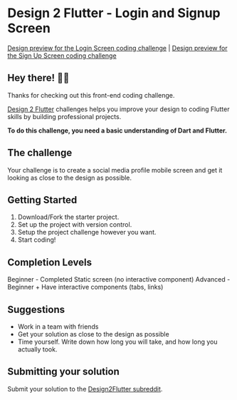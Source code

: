 # Design 2 Flutter - Login and Signup Screen

[Design preview for the Login Screen coding challenge](./assets/images/log_in.png) | [Design preview for the Sign Up Screen coding challenge](./assets/images/sign_up.png)

## Hey there! 👋😁

Thanks for checking out this front-end coding challenge.

[Design 2 Flutter](https://www.reddit.com/r/Design2Flutter/) challenges helps you improve your design to coding Flutter skills by building professional projects.

**To do this challenge, you need a basic understanding of Dart and Flutter.**

## The challenge

Your challenge is to create a social media profile mobile screen and get it looking as close to the design as possible.

## Getting Started

1. Download/Fork the starter project.
2. Set up the project with version control.
3. Setup the project challenge however you want.
4. Start coding!

## Completion Levels

Beginner - Completed Static screen (no interactive component)
Advanced - Beginner + Have interactive components (tabs, links)

## Suggestions

- Work in a team with friends
- Get your solution as close to the design as possible
- Time yourself. Write down how long you will take, and how long you actually took.

## Submitting your solution

Submit your solution to the [Design2Flutter subreddit](https://www.reddit.com/r/Design2Flutter/).
